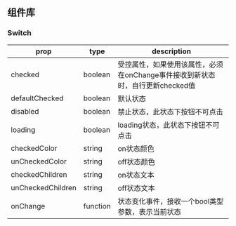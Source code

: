 ## 组件库

### Switch
prop | type | description
-|-|-|
checked | boolean | 受控属性，如果使用该属性，必须在onChange事件接收到新状态时，自行更新checked值 |
defaultChecked | boolean | 默认状态 |
disabled | boolean | 禁止状态，此状态下按钮不可点击 |
loading | boolean | loading状态，此状态下按钮不可点击 |
checkedColor | string | on状态颜色 |
unCheckedColor | string | off状态颜色 |
checkedChildren | string | on状态文本 |
unCheckedChildren | string | off状态文本 |
onChange | function | 状态变化事件，接收一个bool类型参数，表示当前状态 |

